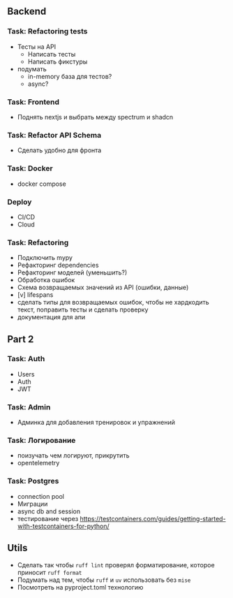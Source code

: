 ## Backend
### Task: Refactoring tests
- Тесты на API
    - Написать тесты
    - Написать фикстуры
- подумать
    - in-memory база для тестов?
    - async?


### Task: Frontend
- Поднять nextjs и выбрать между spectrum и shadcn

### Task: Refactor API Schema
- Сделать удобно для фронта

### Task: Docker
- docker compose

### Deploy
- CI/CD
- Cloud


### Task: Refactoring
- Подключить mypy
- Рефакторинг dependencies
- Рефакторинг моделей (уменьшить?)
- Обработка ошибок
- Схема возвращаемых значений из API (ошибки, данные)
- [v] lifespans
- сделать типы для возвращаемых ошибок, чтобы не хардкодить текст, поправить тесты и сделать проверку
- документация для апи



## Part 2
### Task: Auth
- Users
- Auth
- JWT

### Task: Admin
- Админка для добавления тренировок и упражнений


### Task: Логирование
- поизучать чем логируют, прикрутить
- opentelemetry

### Task: Postgres
- connection pool
- Миграции
- async db and session
- тестирование через https://testcontainers.com/guides/getting-started-with-testcontainers-for-python/

## Utils
- Сделать так чтобы `ruff lint` проверял форматирование, которое приносит `ruff format`
- Подумать над тем, чтобы `ruff` и `uv` использовать без `mise`
- Посмотреть на pyproject.toml технологию

